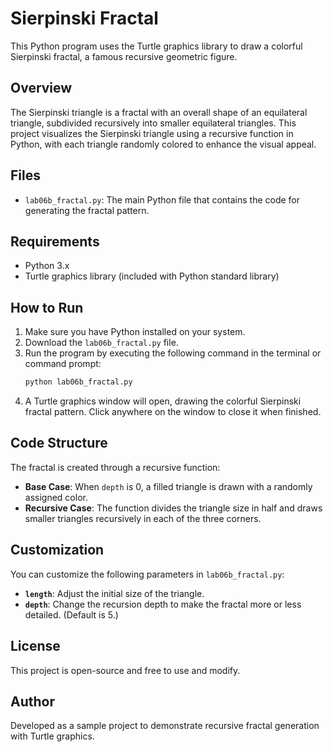 # Sierpinski Fractal 

This Python program uses the Turtle graphics library to draw a colorful Sierpinski fractal, a famous recursive geometric figure.

## Overview

The Sierpinski triangle is a fractal with an overall shape of an equilateral triangle, subdivided recursively into smaller equilateral triangles. This project visualizes the Sierpinski triangle using a recursive function in Python, with each triangle randomly colored to enhance the visual appeal.

## Files

- `lab06b_fractal.py`: The main Python file that contains the code for generating the fractal pattern.

## Requirements

- Python 3.x
- Turtle graphics library (included with Python standard library)

## How to Run

1. Make sure you have Python installed on your system.
2. Download the `lab06b_fractal.py` file.
3. Run the program by executing the following command in the terminal or command prompt:
    ```bash
    python lab06b_fractal.py
    ```
4. A Turtle graphics window will open, drawing the colorful Sierpinski fractal pattern. Click anywhere on the window to close it when finished.

## Code Structure

The fractal is created through a recursive function:

- **Base Case**: When `depth` is 0, a filled triangle is drawn with a randomly assigned color.
- **Recursive Case**: The function divides the triangle size in half and draws smaller triangles recursively in each of the three corners.

## Customization

You can customize the following parameters in `lab06b_fractal.py`:

- **`length`**: Adjust the initial size of the triangle.
- **`depth`**: Change the recursion depth to make the fractal more or less detailed. (Default is 5.)

## License

This project is open-source and free to use and modify.

## Author

Developed as a sample project to demonstrate recursive fractal generation with Turtle graphics.
